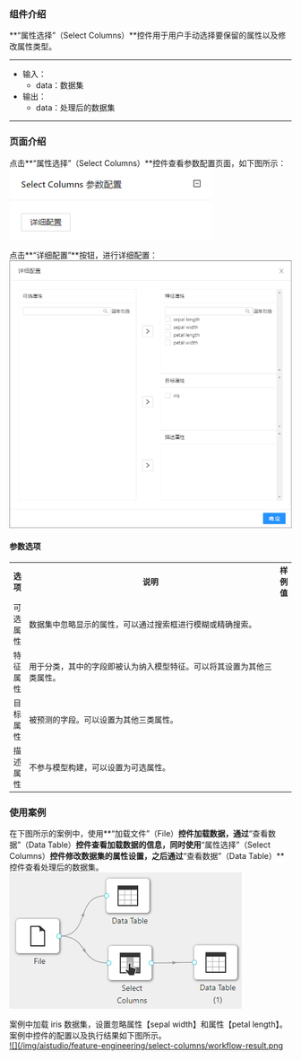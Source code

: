 ### 组件介绍
**“属性选择”（Select Columns）**控件用于用户手动选择要保留的属性以及修改属性类型。

<hr/>

- 输入：
  - data：数据集
- 输出：
  - data：处理后的数据集

<hr/>


### 页面介绍
点击**“属性选择”（Select Columns）**控件查看参数配置页面，如下图所示：  
[ ![](/img/aistudio/feature-engineering/select-columns/param.png) ](/img/aistudio/feature-engineering/select-columns/param.png)

点击**“详细配置”**按钮，进行详细配置：
[ ![](/img/aistudio/feature-engineering/select-columns/interaction.png) ](/img/aistudio/feature-engineering/select-columns/interaction.png)

#### 参数选项
<table>
  <tr>
    <th>选项</th>
    <th width="650">说明</th>
    <th>样例值</th>
  </tr>
  <tr>
      <td>可选属性</td> 
      <td>
      数据集中忽略显示的属性，可以通过搜索框进行模糊或精确搜索。
      </td> 
      <td></td>
  </tr>
  <tr>
      <td>特征属性</td> 
      <td>
      用于分类，其中的字段即被认为纳入模型特征。可以将其设置为其他三类属性。
      </td> 
      <td></td>
  </tr>
  <tr>
      <td>目标属性</td> 
      <td>
      被预测的字段。可以设置为其他三类属性。
      </td> 
      <td></td>
  </tr>
  <tr>
      <td>描述属性</td> 
      <td>
      不参与模型构建，可以设置为可选属性。
      </td> 
      <td></td>
  </tr>
</table>

### 使用案例
在下图所示的案例中，使用**“加载文件”（File）**控件加载数据，通过**“查看数据”（Data Table）**控件查看加载数据的信息，同时使用**“属性选择”（Select Columns）**控件修改数据集的属性设置，之后通过**“查看数据”（Data Table）**控件查看处理后的数据集。   
[ ![](/img/aistudio/feature-engineering/select-columns/workflow.png) ](/img/aistudio/feature-engineering/select-columns/workflow.png)

案例中加载 iris 数据集，设置忽略属性【sepal width】和属性【petal length】。案例中控件的配置以及执行结果如下图所示。    
[ ![](/img/aistudio/feature-engineering/select-columns/workflow-result.png ](/img/aistudio/feature-engineering/select-columns/workflow-result.png)